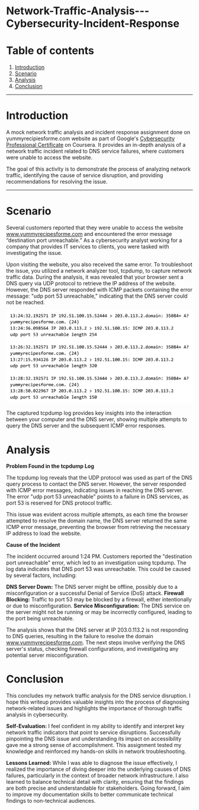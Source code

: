# Network-Traffic-Analysis---Cybersecurity-Incident-Response

# Table of contents

1. [Introduction](#introduction)
2. [Scenario](#scenario)
3. [Analysis](#analysis)
4. [Conclusion](#conclusion)

-------

# Introduction <a name="introduction">

A mock network traffic analysis and incident response assignment done on yummyrecipiesforme.com website as part of Google's <a href='https://www.coursera.org/google-certificates/cybersecurity-certificate'>Cybersecurity Professional Certificate</a> on Coursera. It provides an in-depth analysis of a network traffic incident related to DNS service failures, where customers were unable to access the website.

The goal of this activity is to demonstrate the process of analyzing network traffic, identifying the cause of service disruption, and providing recommendations for resolving the issue.

------

# Scenario  <a name="scenario">

Several customers reported that they were unable to access the website www.yummyrecipesforme.com and encountered the error message “destination port unreachable.” As a cybersecurity analyst working for a company that provides IT services to clients, you were tasked with investigating the issue.

Upon visiting the website, you also received the same error. To troubleshoot the issue, you utilized a network analyzer tool, tcpdump, to capture network traffic data. During the analysis, it was revealed that your browser sent a DNS query via UDP protocol to retrieve the IP address of the website. However, the DNS server responded with ICMP packets containing the error message: "udp port 53 unreachable," indicating that the DNS server could not be reached.

![alt text](https://github.com/TalhaZafeer/Network-Traffic-Analysis---Cybersecurity-Incident-Response/blob/main/tcpdum_log.png?raw=true)


The captured tcpdump log provides key insights into the interaction between your computer and the DNS server, showing multiple attempts to query the DNS server and the subsequent ICMP error responses.

# Analysis  <a name="analysis">

**Problem Found in the tcpdump Log**

The tcpdump log reveals that the UDP protocol was used as part of the DNS query process to contact the DNS server. However, the server responded with ICMP error messages, indicating issues in reaching the DNS server. The error "udp port 53 unreachable" points to a failure in DNS services, as port 53 is reserved for DNS protocol traffic.

This issue was evident across multiple attempts, as each time the browser attempted to resolve the domain name, the DNS server returned the same ICMP error message, preventing the browser from retrieving the necessary IP address to load the website.

**Cause of the Incident**

The incident occurred around 1:24 PM. Customers reported the "destination port unreachable" error, which led to an investigation using tcpdump. The log data indicates that DNS port 53 was unreachable. This could be caused by several factors, including:

**DNS Server Down:** The DNS server might be offline, possibly due to a misconfiguration or a successful Denial of Service (DoS) attack.
**Firewall Blocking:** Traffic to port 53 may be blocked by a firewall, either intentionally or due to misconfiguration.
**Service Misconfiguration:** The DNS service on the server might not be running or may be incorrectly configured, leading to the port being unreachable.

The analysis shows that the DNS server at IP 203.0.113.2 is not responding to DNS queries, resulting in the failure to resolve the domain www.yummyrecipesforme.com. The next steps involve verifying the DNS server's status, checking firewall configurations, and investigating any potential server misconfiguration.

# Conclusion  <a name="conclusion">
This concludes my network traffic analysis for the DNS service disruption. I hope this writeup provides valuable insights into the process of diagnosing network-related issues and highlights the importance of thorough traffic analysis in cybersecurity.

**Self-Evaluation:**
I feel confident in my ability to identify and interpret key network traffic indicators that point to service disruptions. Successfully pinpointing the DNS issue and understanding its impact on accessibility gave me a strong sense of accomplishment. This assignment tested my knowledge and reinforced my hands-on skills in network troubleshooting.

**Lessons Learned:**
While I was able to diagnose the issue effectively, I realized the importance of diving deeper into the underlying causes of DNS failures, particularly in the context of broader network infrastructure. I also learned to balance technical detail with clarity, ensuring that the findings are both precise and understandable for stakeholders. Going forward, I aim to improve my documentation skills to better communicate technical findings to non-technical audiences.



